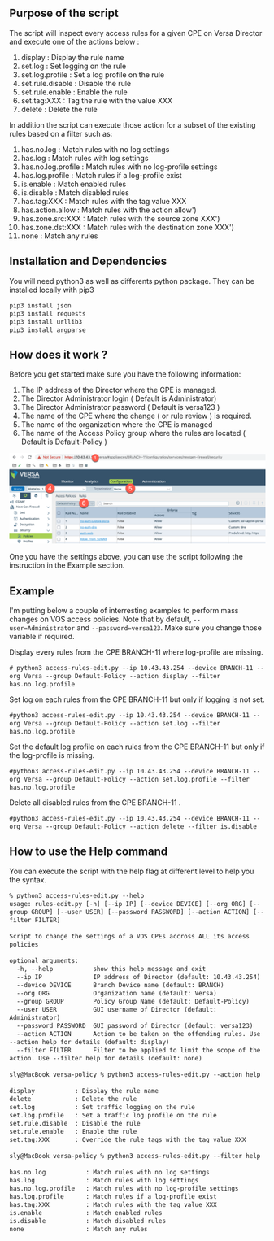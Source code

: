 ## Purpose of the script
The script will inspect every access rules for a given CPE on Versa Director and execute one of the actions below :

1) display           : Display the rule name
2) set.log           : Set logging on the rule 
3) set.log.profile   : Set a log profile on the rule
4) set.rule.disable  : Disable the rule
5) set.rule.enable   : Enable the rule
6) set.tag:XXX       : Tag the rule with the value XXX
7) delete            : Delete the rule

In addition the script can execute those action for a subset of the existing rules based on a filter such as:

1) has.no.log           : Match rules with no log settings
2) has.log              : Match rules with log settings
3) has.no.log.profile   : Match rules with no log-profile settings
4) has.log.profile      : Match rules if a log-profile exist
5) is.enable            : Match enabled rules
6) is.disable           : Match disabled rules
7) has.tag:XXX          : Match rules with the tag value XXX
8) has.action.allow     : Match rules with the action allow')
9) has.zone.src:XXX     : Match rules with the source zone XXX')
10) has.zone.dst:XXX    : Match rules with the destination zone XXX')
11) none                : Match any rules

## Installation and Dependencies
You will need python3 as well as differents python package. They can be installed locally with pip3
```
pip3 install json
pip3 install requests
pip3 install urllib3
pip3 install argparse
```

## How does it work ?
Before you get started make sure you have the following information:
1) The IP address of the Director where the CPE is managed.
2) The Director Administrator login ( Default is Administrator)
3) The Director Administrator password ( Default is versa123 )
4) The name of the CPE where the change ( or rule review ) is required.
5) The name of the organization where the CPE is managed
6) The name of the Access Policy group where the rules are located ( Default is Default-Policy )

![ALT](./rules-edit.png)

One you have the settings above, you can use the script following the instruction in the Example section.

##  Example
I'm putting below a couple of interresting examples to perform mass changes on VOS access policies. 
Note that by default, ```--user=Administrator``` and  ```--password=versa123```. Make sure you change those variable if required.
   
Display every rules from the CPE BRANCH-11 where log-profile are missing.
```
# python3 access-rules-edit.py --ip 10.43.43.254 --device BRANCH-11 --org Versa --group Default-Policy --action display --filter has.no.log.profile
```

Set log on each rules from the CPE BRANCH-11 but only if logging is not set.
```
#python3 access-rules-edit.py --ip 10.43.43.254 --device BRANCH-11 --org Versa --group Default-Policy --action set.log --filter has.no.log.profile
```

Set the default log profile on each rules from the CPE BRANCH-11 but only if the log-profile is missing.
```
#python3 access-rules-edit.py --ip 10.43.43.254 --device BRANCH-11 --org Versa --group Default-Policy --action set.log.profile --filter has.no.log.profile
```

Delete all disabled rules from the CPE BRANCH-11 .
```
#python3 access-rules-edit.py --ip 10.43.43.254 --device BRANCH-11 --org Versa --group Default-Policy --action delete --filter is.disable
```

## How to use the Help command
You can execute the script with the help flag at different level to help you the syntax.
```
% python3 access-rules-edit.py --help
usage: rules-edit.py [-h] [--ip IP] [--device DEVICE] [--org ORG] [--group GROUP] [--user USER] [--password PASSWORD] [--action ACTION] [--filter FILTER]

Script to change the settings of a VOS CPEs accross ALL its access policies

optional arguments:
  -h, --help           show this help message and exit
  --ip IP              IP address of Director (default: 10.43.43.254)
  --device DEVICE      Branch Device name (default: BRANCH)
  --org ORG            Organization name (default: Versa)
  --group GROUP        Policy Group Name (default: Default-Policy)
  --user USER          GUI username of Director (default: Administrator)
  --password PASSWORD  GUI password of Director (default: versa123)
  --action ACTION      Action to be taken on the offending rules. Use --action help for details (default: display)
  --filter FILTER      Filter to be applied to limit the scope of the action. Use --filter help for details (default: none)

sly@MacBook versa-policy % python3 access-rules-edit.py --action help

display           : Display the rule name
delete            : Delete the rule
set.log           : Set traffic logging on the rule 
set.log.profile   : Set a traffic log profile on the rule
set.rule.disable  : Disable the rule
set.rule.enable   : Enable the rule
set.tag:XXX       : Override the rule tags with the tag value XXX

sly@MacBook versa-policy % python3 access-rules-edit.py --filter help

has.no.log           : Match rules with no log settings
has.log              : Match rules with log settings
has.no.log.profile   : Match rules with no log-profile settings
has.log.profile      : Match rules if a log-profile exist
has.tag:XXX          : Match rules with the tag value XXX
is.enable            : Match enabled rules
is.disable           : Match disabled rules
none                 : Match any rules
```